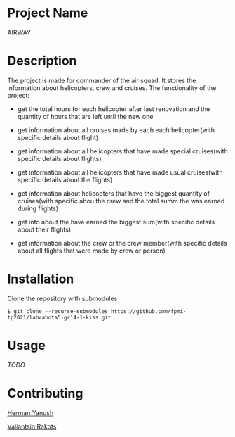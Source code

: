 # Project Name
AIRWAY

# Description

The project is made for commander of the air squad. It stores the information about helicopters, crew and cruises. The functionality of the project:

- get the total hours for each helicopter after last renovation and the quantity of hours that are left until the new one

- get information about all cruises made by each each helicopter(with specific details about flight)

- get information about all helicopters that have made special cruises(with specific details about flights)

- get information about all helicopters that have made usual cruises(with specific details about the flights)

- get information about helicopters that have the biggest quantity of cruises(with specific abou the crew and the total summ the was earned during flights)

- get info about the have earned the biggest sum(with specific details about their flights)

- get information about the crew or the crew member(with specific details about all flights that were made by crew or person)

# Installation

Clone the repository with submodules

```
$ git clone --recurse-submodules https://github.com/fpmi-tp2021/labrabota5-gr14-1-kiss.git
```

# Usage
*TODO*

# Contributing

[Herman Yanush](https://github.com/jiffygist)

[Valiantsin Rakots](https://github.com/valikrakots)
